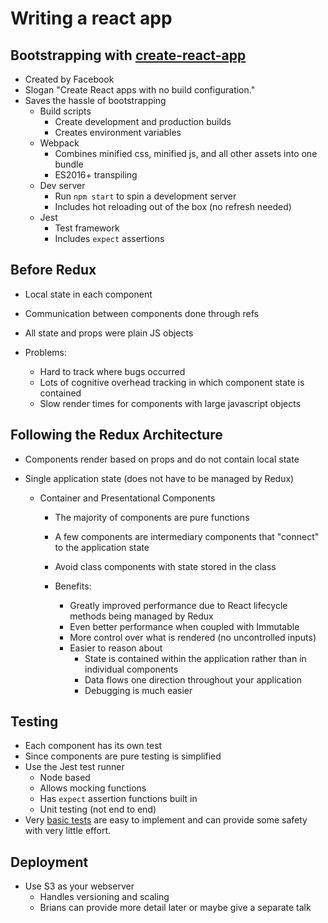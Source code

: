 # Writing a react app

## Bootstrapping with [create-react-app](https://github.com/facebookincubator/create-react-app)
- Created by Facebook
- Slogan "Create React apps with no build configuration."
- Saves the hassle of bootstrapping
  - Build scripts
    - Create development and production builds
    - Creates environment variables
  - Webpack
    - Combines minified css, minified js, and all other assets into one bundle
    - ES2016+ transpiling
  - Dev server
    - Run `npm start` to spin a development server
    - Includes hot reloading out of the box (no refresh needed)
  - Jest
    - Test framework
    - Includes `expect` assertions
  

## Before Redux
- Local state in each component
- Communication between components done through refs
- All state and props were plain JS objects

- Problems:
  - Hard to track where bugs occurred
  - Lots of cognitive overhead tracking in which component state is contained
  - Slow render times for components with large javascript objects

## Following the Redux Architecture
- Components render based on props and do not contain local state
- Single application state (does not have to be managed by Redux)

  - Container and Presentational Components
    - The majority of components are pure functions
    - A few components are intermediary components that "connect" to the application state
    - Avoid class components with state stored in the class

    - Benefits:
      - Greatly improved performance due to React lifecycle methods being managed by Redux
      - Even better performance when coupled with Immutable
      - More control over what is rendered (no uncontrolled inputs)
      - Easier to reason about
        - State is contained within the application rather than in individual components
        - Data flows one direction throughout your application
        - Debugging is much easier

## Testing
- Each component has its own test
- Since components are pure testing is simplified
- Use the Jest test runner
  - Node based
  - Allows mocking functions
  - Has `expect` assertion functions built in
  - Unit testing (not end to end)
- Very [basic tests](https://github.com/facebookincubator/create-react-app/blob/master/packages/react-scripts/template/README.md#testing-components) are easy to implement and can provide some safety with very little effort.

## Deployment
- Use S3 as your webserver
  - Handles versioning and scaling
  - Brians can provide more detail later or maybe give a separate talk
